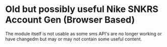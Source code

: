 # Old but possibly useful Nike SNKRS Account Gen (Browser Based)


The module itself is not usable as some sms API's are no longer working or have changedm but may or may not contain some useful content.

